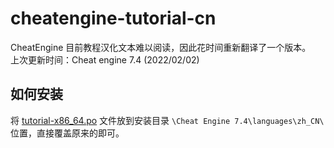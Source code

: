 # cheatengine-tutorial-cn
CheatEngine 目前教程汉化文本难以阅读，因此花时间重新翻译了一个版本。  
上次更新时间：Cheat engine 7.4 (2022/02/02)

## 如何安装
将 [tutorial-x86_64.po](https://github.com/XHXIAIEIN/cheatengine-tutorial-cn/blob/main/zh_CN/tutorial-x86_64.po) 文件放到安装目录 `\Cheat Engine 7.4\languages\zh_CN\` 位置，直接覆盖原来的即可。
